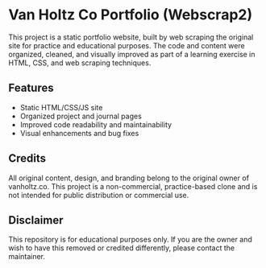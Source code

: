 # Van Holtz Co Portfolio (Webscrap2)

This project is a static portfolio website, built by web scraping the original site for practice and educational purposes. The code and content were organized, cleaned, and visually improved as part of a learning exercise in HTML, CSS, and web scraping techniques.

## Features
- Static HTML/CSS/JS site
- Organized project and journal pages
- Improved code readability and maintainability
- Visual enhancements and bug fixes

## Credits
All original content, design, and branding belong to the original owner of vanholtz.co. This project is a non-commercial, practice-based clone and is not intended for public distribution or commercial use.

## Disclaimer
This repository is for educational purposes only. If you are the owner and wish to have this removed or credited differently, please contact the maintainer.
